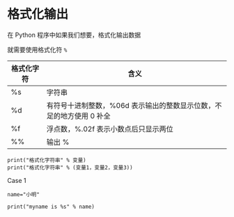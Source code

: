 # 格式化输出

在 Python 程序中如果我们想要，格式化输出数据

就需要使用格式化符 `%`

| 格式化字符 | 含义                                                         |
| ---------- | ------------------------------------------------------------ |
| %s         | 字符串                                                       |
| %d         | 有符号十进制整数，%06d 表示输出的整数显示位数，不足的地方使用 0 补全 |
| %f         | 浮点数，%.02f 表示小数点后只显示两位                         |
| %%         | 输出 %                                                       |

```
print("格式化字符串" % 变量)
print("格式化字符串" % (变量1，变量2，变量3))
```

Case 1
```
name="小明"

print("myname is %s" % name)
```